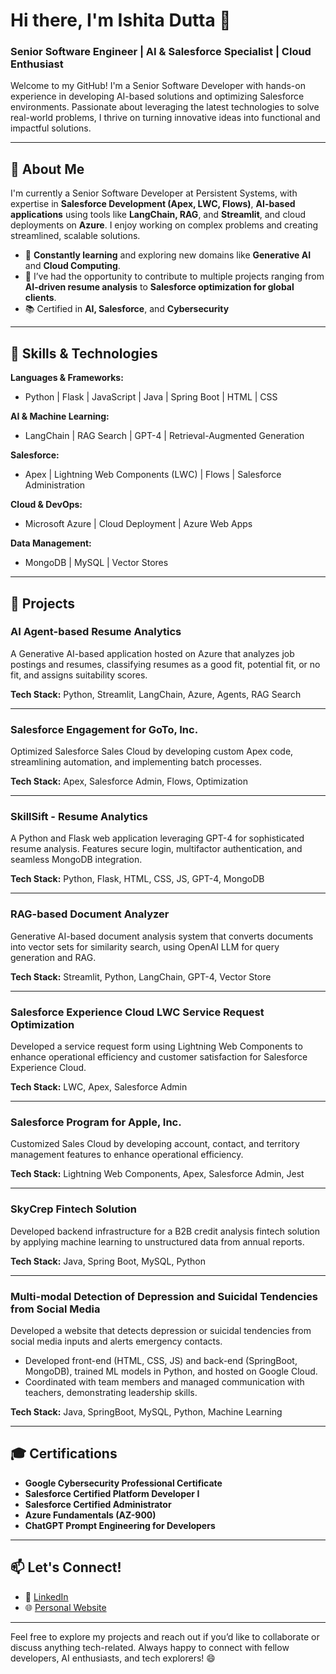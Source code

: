 
# Hi there, I'm Ishita Dutta 👋

### Senior Software Engineer | AI & Salesforce Specialist | Cloud Enthusiast

Welcome to my GitHub! I'm a Senior Software Developer with hands-on experience in developing AI-based solutions and optimizing Salesforce environments. Passionate about leveraging the latest technologies to solve real-world problems, I thrive on turning innovative ideas into functional and impactful solutions.

---

## 🚀 About Me

I'm currently a Senior Software Developer at Persistent Systems, with expertise in **Salesforce Development (Apex, LWC, Flows)**, **AI-based applications** using tools like **LangChain, RAG**, and **Streamlit**, and cloud deployments on **Azure**. I enjoy working on complex problems and creating streamlined, scalable solutions.

- 🌱 **Constantly learning** and exploring new domains like **Generative AI** and **Cloud Computing**.
- 💼 I’ve had the opportunity to contribute to multiple projects ranging from **AI-driven resume analysis** to **Salesforce optimization for global clients**.
- 📚 Certified in **AI, Salesforce**, and **Cybersecurity** 

---

## 🔧 Skills & Technologies

**Languages & Frameworks:**
- Python | Flask | JavaScript | Java | Spring Boot | HTML | CSS

**AI & Machine Learning:**
- LangChain | RAG Search | GPT-4 | Retrieval-Augmented Generation

**Salesforce:**
- Apex | Lightning Web Components (LWC) | Flows | Salesforce Administration

**Cloud & DevOps:**
- Microsoft Azure | Cloud Deployment | Azure Web Apps

**Data Management:**
- MongoDB | MySQL | Vector Stores

---

## 🌟 Projects

### AI Agent-based Resume Analytics 
A Generative AI-based application hosted on Azure that analyzes job postings and resumes, classifying resumes as a good fit, potential fit, or no fit, and assigns suitability scores.

**Tech Stack:** Python, Streamlit, LangChain, Azure, Agents, RAG Search

---

### Salesforce Engagement for GoTo, Inc.  
Optimized Salesforce Sales Cloud by developing custom Apex code, streamlining automation, and implementing batch processes.

**Tech Stack:** Apex, Salesforce Admin, Flows, Optimization

---

### SkillSift - Resume Analytics
A Python and Flask web application leveraging GPT-4 for sophisticated resume analysis. Features secure login, multifactor authentication, and seamless MongoDB integration.

**Tech Stack:** Python, Flask, HTML, CSS, JS, GPT-4, MongoDB

---

### RAG-based Document Analyzer  
Generative AI-based document analysis system that converts documents into vector sets for similarity search, using OpenAI LLM for query generation and RAG.

**Tech Stack:** Streamlit, Python, LangChain, GPT-4, Vector Store

---

### Salesforce Experience Cloud LWC Service Request Optimization  
Developed a service request form using Lightning Web Components to enhance operational efficiency and customer satisfaction for Salesforce Experience Cloud.

**Tech Stack:** LWC, Apex, Salesforce Admin

---

### Salesforce Program for Apple, Inc.  
Customized Sales Cloud by developing account, contact, and territory management features to enhance operational efficiency.

**Tech Stack:** Lightning Web Components, Apex, Salesforce Admin, Jest

---

### SkyCrep Fintech Solution  
Developed backend infrastructure for a B2B credit analysis fintech solution by applying machine learning to unstructured data from annual reports.

**Tech Stack:** Java, Spring Boot, MySQL, Python

---

### Multi-modal Detection of Depression and Suicidal Tendencies from Social Media  
Developed a website that detects depression or suicidal tendencies from social media inputs and alerts emergency contacts.

- Developed front-end (HTML, CSS, JS) and back-end (SpringBoot, MongoDB), trained ML models in Python, and hosted on Google Cloud.
- Coordinated with team members and managed communication with teachers, demonstrating leadership skills.

**Tech Stack:** Java, SpringBoot, MySQL, Python, Machine Learning

---

## 🎓 Certifications
- **Google Cybersecurity Professional Certificate**
- **Salesforce Certified Platform Developer I**
- **Salesforce Certified Administrator**
- **Azure Fundamentals (AZ-900)**
- **ChatGPT Prompt Engineering for Developers**

---

## 📫 Let's Connect!
- 💼 [LinkedIn](https://www.linkedin.com/in/ishita-dutta-india/)
- 🌐 [Personal Website](https://www.ishitaduttablogs.com/)

---

Feel free to explore my projects and reach out if you’d like to collaborate or discuss anything tech-related. Always happy to connect with fellow developers, AI enthusiasts, and tech explorers! 😄

